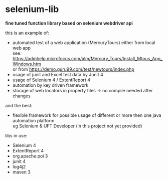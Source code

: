 # selenium-lib

<b>fine tuned function library based on selenium webdriver api</b>

this is an example of:
- automated test of a web application (MercuryTours)
  either from local web app<br>
  see: https://admhelp.microfocus.com/alm/Mercury_Tours/Install_Mtous_App_Windows.htm<br>
  or from https://demo.guru99.com/test/newtours/index.php
- usage of junit and Excel test data by Junit 4
- usage of Selenium 4 / ExtentReport 4
- automation by key driven framework
- storage of web locators in property files -> no compile needed after changes

and the best:
- flexible framework for possible usage of different or more then one java automation platform<br>
  eg Selenium & UFT Developer (in this project not yet provided)

libs in use:
- Selenium 4
- ExtentReport 4
- org.apache.poi 3
- junit 4
- log4j2
- maven 3

